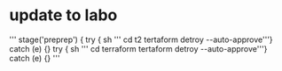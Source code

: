 # update to labo
'''
stage('preprep') {
  try {
    sh '''
    cd t2
    tertaform detroy --auto-approve'''}
  catch (e) {}
  try {
    sh '''
    cd terraform
    tertaform detroy --auto-approve'''}
  catch (e) {}
'''
